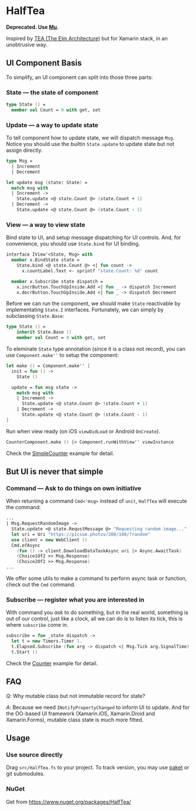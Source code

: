 # HalfTea

**Deprecated. Use [Mu](https://github.com/cxa/Mu).**

Inspired by [TEA (The Elm Architecture)](https://guide.elm-lang.org/architecture/) but for Xamarin stack, in an unobtrusive way.

## UI Component Basis

To simplify, an UI component can split into those three parts:

### State — the state of component

```fsharp
type State () =
  member val Count = 0 with get, set
```

### Update — a way to update state

To tell component how to update state, we will dispatch message `Msg`. Notice you should use the builtin `State.update` to update state but not assign directly.

```fsharp
type Msg =
  | Increment
  | Decrement

let update msg (state: State) =
  match msg with
  | Increment ->
    State.update <@ state.Count @> (state.Count + 1)
  | Decrement ->
    State.update <@ state.Count @> (state.Count - 1)
```

### View — a way to view state

Bind state to UI, and setup message dispatching for UI controls. And, for convenience, you should use `State.bind` for UI binding.

```fsharp
interface IView'<State, Msg> with
  member x.BindState state =
    State.bind <@ state.Count @> <| fun count ->
      x.countLabel.Text <- sprintf "state.Count: %d" count

  member x.Subscribe state dispatch =
    x.incrButton.TouchUpInside.Add <| fun _ -> dispatch Increment
    x.decrButton.TouchUpInside.Add <| fun _ -> dispatch Decrement
```

Before we can run the component, we should make `State` reactivable by implementating `State.I` interfaces. Fortunately, we can simply by subclassing `State.Base`:

```fsharp
type State () =
    inherit State.Base ()
    member val Count = 0 with get, set
```

To eleminate `State` type annotation (since it is a class not record), you can use `Component.make''` to setup the component:

```fsharp
let make () = Component.make'' {
  init = fun () ->
    State ()

  update = fun msg state ->
    match msg with
    | Increment ->
      State.update <@ state.Count @> (state.Count + 1)
    | Decrement ->
      State.update <@ state.Count @> (state.Count - 1)
}
```

Run when view ready (on iOS `viewDidLoad` or Android `OnCreate`).

```fsharp
CounterComponent.make () |> Component.runWithView'' viewInstance
```

Check the [SimpleCounter](samples/SimpleCounter) example for detail.

## But UI is never that simple

### Command — Ask to do things on own initiative

When returning a command `Cmd<'msg>` instead of `unit`, `HalfTea` will execute the command:

```fsharp
...
| Msg.RequestRandomImage ->
  State.update <@ state.RequstMessage @> "Requesting random image..."
  let uri = Uri "https://picsum.photos/200/100/?random"
  use client = new WebClient ()
  Cmd.ofAsync
    (fun () -> client.DownloadDataTaskAsync uri |> Async.AwaitTask)
    (Choice1Of2 >> Msg.Response)
    (Choice2Of2 >> Msg.Response)
...
```

We offer some utils to make a command to perform async task or function, check out the `Cmd` command.

### Subscribe — register what you are interested in

With command you _ask_ to do something, but in the real world, something is out of our control, just like a clock, all we can do is to listen its tick, this is where `subscribe` come in.

```fsharp
subscribe = fun _state dispatch ->
  let t = new Timers.Timer 1.
  t.Elapsed.Subscribe (fun arg -> dispatch <| Msg.Tick arg.SignalTime) |> ignore
  t.Start ()
```

Check the [Counter](samples/Counter) example for detail.

## FAQ

_Q_: Why mutable class but not immutable record for state?

_A_: Because we need `INotifyPropertyChanged` to inform UI to update. And for the OO-based UI framework (Xamarin.iOS, Xamarin.Droid and Xamarin.Forms), mutable class state is much more fitted.

## Usage

### Use source directly

Drag `src/HalfTea.fs` to your project. To track version, you may use [paket](https://fsprojects.github.io/Paket/) or git submodules.

### NuGet

Get from <https://www.nuget.org/packages/HalfTea/>
